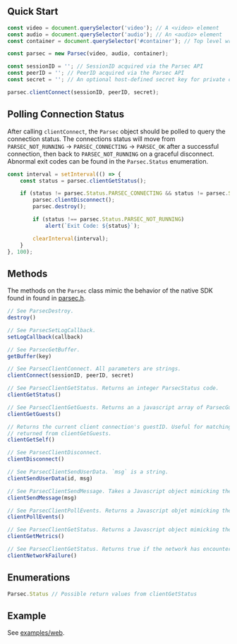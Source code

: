 ## Quick Start
```js
const video = document.querySelector('video'); // A <video> element
const audio = document.querySelector('audio'); // An <audio> element
const container = document.querySelector('#container'); // Top level wrapper element (optional)

const parsec = new Parsec(video, audio, container);

const sessionID = ''; // SessionID acquired via the Parsec API
const peerID = ''; // PeerID acquired via the Parsec API
const secret = ''; // An optional host-defined secret key for private connections

parsec.clientConnect(sessionID, peerID, secret);
```

## Polling Connection Status

After calling `clientConnect`, the `Parsec` object should be polled to query the connection status. The connections status will move from `PARSEC_NOT_RUNNING` -> `PARSEC_CONNECTING` -> `PARSEC_OK` after a successful connection, then back to `PARSEC_NOT_RUNNING` on a graceful disconnect. Abnormal exit codes can be found in the `Parsec.Status` enumeration.

```js
const interval = setInterval(() => {
	const status = parsec.clientGetStatus();

	if (status != parsec.Status.PARSEC_CONNECTING && status != parsec.Status.PARSEC_OK) {
		parsec.clientDisconnect();
		parsec.destroy();

		if (status !== parsec.Status.PARSEC_NOT_RUNNING)
			alert(`Exit Code: ${status}`);

		clearInterval(interval);
	}
}, 100);

```

## Methods

The methods on the `Parsec` class mimic the behavior of the native SDK found in found in [parsec.h](../parsec.h).

```js
// See ParsecDestroy.
destroy()

// See ParsecSetLogCallback.
setLogCallback(callback)

// See ParsecGetBuffer.
getBuffer(key)

// See ParsecClientConnect. All parameters are strings.
clientConnect(sessionID, peerID, secret)

// See ParsecClientGetStatus. Returns an integer ParsecStatus code.
clientGetStatus()

// See ParsecClientGetGuests. Returns an a javascript array of ParsecGuests.
clientGetGuests()

// Returns the current client connection's guestID. Useful for matching your own guestID to the guest list
// returned from clientGetGuests.
clientGetSelf()

// See ParsecClientDisconnect.
clientDisconnect()

// See ParsecClientSendUserData. `msg` is a string.
clientSendUserData(id, msg)

// See ParsecClientSendMessage. Takes a Javascript object mimicking the members of the ParsecMessage struct.
clientSendMessage(msg)

// See ParsecClientPollEvents. Returns a Javascript objet mimicking the members of the ParsecClientEvent struct.
clientPollEvents()

// See ParsecClientGetStatus. Returns a Javascript object mimicking the ParsecMetrics member of the ParsecClientStatus struct.
clientGetMetrics()

// See ParsecClientGetStatus. Returns true if the network has encountered an unrecoverable error.
clientNetworkFailure()
```

## Enumerations

```js
Parsec.Status // Possible return values from clientGetStatus
```

## Example

See [examples/web](/examples/web).
